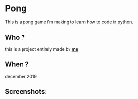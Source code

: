# Pong

This is a pong game i'm making to learn how to code in python.

## Who ?

this is a project entirely made by [__me__](https://github.com/MickyCompanie)    

## When ?

december 2019

## Screenshots:
